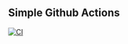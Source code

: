 ## Simple Github Actions

[![CI](https://github.com/zqhgithubuser/go-hello-world/actions/workflows/basic.yml/badge.svg)](https://github.com/zqhgithubuser/go-hello-world/actions/workflows/basic.yml)
